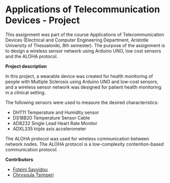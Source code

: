 # Applications of Telecommunication Devices - Project

This assignment was part of the course Applications of Telecommunication Devices (Electrical and Computer Engineering Department, Aristotle University of Thessaloniki, 8th semester). The purpose of the assignment is to design a wireless sensor network using Arduino UNO, low cost sensors and the ALOHA protocol.

**Project description**

In this project, a wearable device was created for health monitoring of people with Multiple Sclerosis using Arduino UNO and low-cost sensors, and a wireless sensor network was designed for patient health monitoring in a clinical setting.

The following sensors were used to measure the desired characteristics:
* DHT11 Temperature and Humidity sensor
* DS18B20 Temperature Sensor Cable
* AD8232 Single Lead Heart Rate Monitor
* ADXL335 triple axis accelerometer

The ALOHA protocol was used for wireless communication between network nodes. The ALOHA protocol is a low-complexity contention-based communication protocol.

**Contributors**
* [Foteini Savvidou](https://github.com/sfoteini)
* [Chrysoula Tsimperi](https://github.com/chrysatbr)

